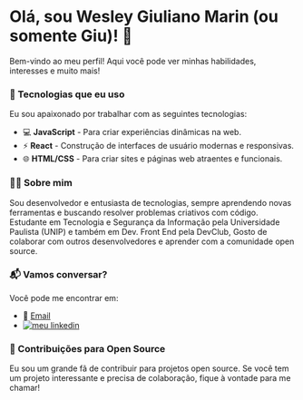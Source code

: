 # Olá, sou Wesley Giuliano Marin (ou somente Giu)! 👋

Bem-vindo ao meu perfil! Aqui você pode ver minhas habilidades, interesses e muito mais!

<div>
  <h3>🔧 Tecnologias que eu uso</h3>
  <p>Eu sou apaixonado por trabalhar com as seguintes tecnologias:</p>
  <ul>
    <li>💻 <b>JavaScript</b> - Para criar experiências dinâmicas na web.</li>
    <li>⚡ <b>React</b> - Construção de interfaces de usuário modernas e responsivas.</li>
    <li>🌐 <b>HTML/CSS</b> - Para criar sites e páginas web atraentes e funcionais.</li>
  </ul>
</div>

<div>
  <h3>👨‍💻 Sobre mim</h3>
  <p>Sou desenvolvedor e entusiasta de tecnologias, sempre aprendendo novas ferramentas e buscando resolver problemas criativos com código. Estudante em Tecnologia e Segurança da Informação pela Universidade Paulista (UNIP) e também em Dev. Front End pela DevClub, Gosto de colaborar com outros desenvolvedores e aprender com a comunidade open source.</p>
</div>

<div>
  <h3>📬 Vamos conversar?</h3>
  <p>Você pode me encontrar em:</p>
  <ul>
    <li>📧 <a href="mailto:wesley.giuliano@gmail.com">Email</a></li>
    <li> <a href="https://www.linkedin.com/in/wesleygmarin/" title="Visite meu linkedin">
  <img src="https://img.shields.io/badge/LinkedIn-0077B5?style=for-the-badge&logo=linkedin&logoColor=white" alt="meu linkedin">
</a> </li>
    	
  </div>
  <h3>🔄 Contribuições para Open Source</h3>
  <p>Eu sou um grande fã de contribuir para projetos open source. Se você tem um projeto interessante e precisa de colaboração, fique à vontade para me chamar!</p>
</div>
